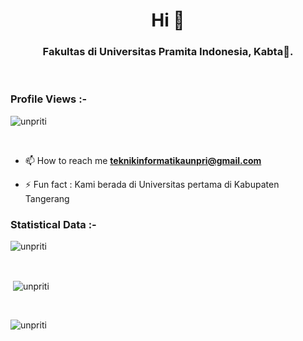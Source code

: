 <h1 align="center">Hi 👋</h1>
<h3 align="center">Fakultas di Universitas Pramita Indonesia, Kabta🌟.</h3>

<br>

<p align="right"> <h3>Profile Views :-</h3> <img src="https://komarev.com/ghpvc/?username=unpriti&label=Profile%20views&color=0e75b6&style=flat"
    alt="unpriti" /> 
  </p>

<br>

<p><img align="right" src="https://github.com/unpriti/unpriti/blob/main/animation_500_kxa883sd.gif" alt="" /></p>


- 📫 How to reach me **teknikinformatikaunpri@gmail.com**

- ⚡ Fun fact : Kami berada di Universitas pertama di Kabupaten Tangerang

<h3>Statistical Data :-</h3>
<p><img align="center"
    src="https://github-readme-stats.vercel.app/api/top-langs?username=unpriti&show_icons=true&locale=en&bg_color=0d1117&text_color=ffffff&layout=compact"
    alt="unpriti" 
    bg_color=#808080/></p>

<br>

<p>&nbsp;<img align="center" src="https://github-readme-stats.vercel.app/api?username=unpriti&show_icons=true&locale=en&bg_color=0d1117&text_color=ffffff&repo=convoychat"
    alt="unpriti" /></p>

<br>

<p><img align="center" src="https://github-readme-streak-stats.herokuapp.com/?user=unpriti&theme=dark&background=0d1117&date_format=M%20j%5B%2C%20Y%5D" alt="unpriti" /></p>
